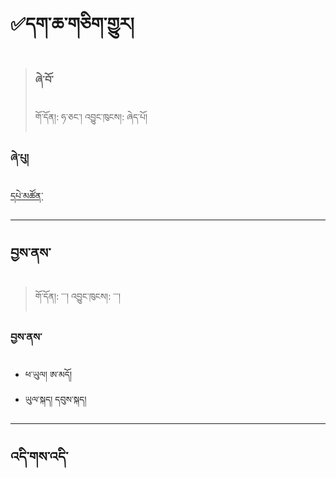 # ✅དག་ཆ་གཅིག་གྱུར།

> ### ཞེ་བོ་
> གོ་དོན།: ཧ་ཅང་། འབྱུང་ཁུངས།: ཞེད་པོ།

### ཞེ་པུ།
[དཔེ་མཚོན་](https://github.com/MonlamAI/Wiki/blob/main/docs/stt/assets/0123.mp3?raw=true ':include :type=audio')


------------------------------------------------------------------------

བྱས་ནས་
----
>  གོ་དོན།: ་་་། འབྱུང་ཁུངས།: ་་་།

### བྱས་ནས་
- ཕ་ཡུལ། ཨ་མདོ།
- ཡུལ་སྐད། དབུས་སྐད།



------------------------------------------------------------------------

འདི་གས་འདི་
----
